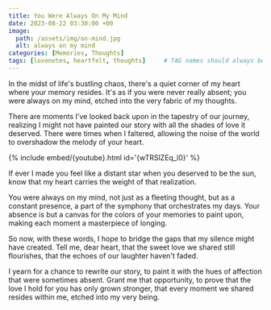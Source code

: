 ```yaml
---
title: You Were Always On My Mind
date: 2023-08-22 03:30:00 +00
image:
  path: /assets/img/on-mind.jpg
  alt: always on my mind
categories: [Memories, Thoughts]
tags: [lovenotes, heartfelt, thoughts]     # TAG names should always be lowercase
---
```


In the midst of life's bustling chaos, there's a quiet corner of my heart where your memory resides. It's as if you were never really absent; you were always on my mind, etched into the very fabric of my thoughts.

There are moments I've looked back upon in the tapestry of our journey, realizing I might not have painted our story with all the shades of love it deserved. There were times when I faltered, allowing the noise of the world to overshadow the melody of your heart.

{% include embed/{youtube}.html id='{wTRSlZEq_l0}' %}

If ever I made you feel like a distant star when you deserved to be the sun, know that my heart carries the weight of that realization.

You were always on my mind, not just as a fleeting thought, but as a constant presence, a part of the symphony that orchestrates my days. Your absence is but a canvas for the colors of your memories to paint upon, making each moment a masterpiece of longing.

So now, with these words, I hope to bridge the gaps that my silence might have created. Tell me, dear heart, that the sweet love we shared still flourishes, that the echoes of our laughter haven't faded.

I yearn for a chance to rewrite our story, to paint it with the hues of affection that were sometimes absent. Grant me that opportunity, to prove that the love I hold for you has only grown stronger, that every moment we shared resides within me, etched into my very being.
